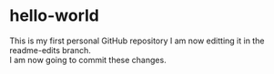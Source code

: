 # hello-world
This is my first personal GitHub repository
I am now editting it in the readme-edits branch.  
I am now going to commit these changes.
